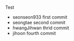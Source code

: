 Test

- seonseon933 first commit
- seongtae second commit
- hwangJihwan thrid commit
- jihoon fourth commit

